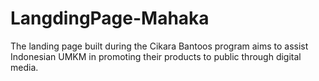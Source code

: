 # LangdingPage-Mahaka
The landing page built during the Cikara Bantoos program aims to assist Indonesian UMKM in promoting their products to public through digital media.
